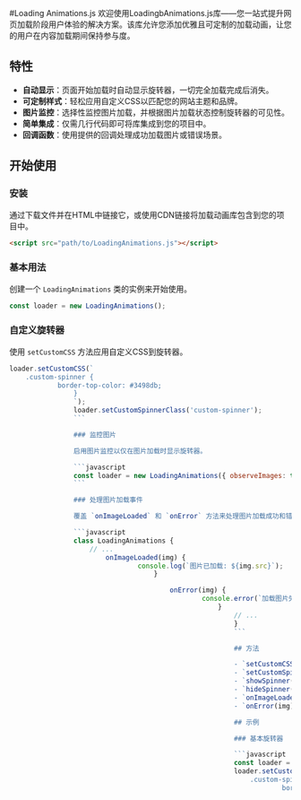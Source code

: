 #Loading Animations.js
欢迎使用LoadingbAnimations.js库——您一站式提升网页加载阶段用户体验的解决方案。该库允许您添加优雅且可定制的加载动画，让您的用户在内容加载期间保持参与度。

## 特性

- **自动显示**：页面开始加载时自动显示旋转器，一切完全加载完成后消失。
- **可定制样式**：轻松应用自定义CSS以匹配您的网站主题和品牌。
- **图片监控**：选择性监控图片加载，并根据图片加载状态控制旋转器的可见性。
- **简单集成**：仅需几行代码即可将库集成到您的项目中。
- **回调函数**：使用提供的回调处理成功加载图片或错误场景。

## 开始使用

### 安装

通过下载文件并在HTML中链接它，或使用CDN链接将加载动画库包含到您的项目中。

```html
<script src="path/to/LoadingAnimations.js"></script>
```

### 基本用法

创建一个 `LoadingAnimations` 类的实例来开始使用。

```javascript
const loader = new LoadingAnimations();
```

### 自定义旋转器

使用 `setCustomCSS` 方法应用自定义CSS到旋转器。

```javascript
loader.setCustomCSS(`
    .custom-spinner {
            border-top-color: #3498db;
                }
                `);
                loader.setCustomSpinnerClass('custom-spinner');
                ```

                ### 监控图片

                启用图片监控以仅在图片加载时显示旋转器。

                ```javascript
                const loader = new LoadingAnimations({ observeImages: true });
                ```

                ### 处理图片加载事件

                覆盖 `onImageLoaded` 和 `onError` 方法来处理图片加载成功和错误场景。

                ```javascript
                class LoadingAnimations {
                    // ...
                        onImageLoaded(img) {
                                console.log(`图片已加载: ${img.src}`);
                                    }

                                        onError(img) {
                                                console.error(`加载图片失败: ${img.src}`);
                                                    }
                                                        // ...
                                                        }
                                                        ```

                                                        ## 方法

                                                        - `setCustomCSS(css)`：为旋转器设置自定义CSS。
                                                        - `setCustomSpinnerClass(className)`：为旋转器元素添加自定义类。
                                                        - `showSpinner()`：手动显示旋转器。
                                                        - `hideSpinner()`：手动隐藏旋转器。
                                                        - `onImageLoaded(img)`：图片加载成功时的回调函数。
                                                        - `onError(img)`：图片加载失败时的回调函数。

                                                        ## 示例

                                                        ### 基本旋转器

                                                        ```javascript
                                                        const loader = new LoadingAnimations();
                                                        loader.setCustomCSS(`
                                                            .custom-spinner {
                                                                    border-top-color: #3498db;
                                                                        }
                                                                        `);
                                                                        ```

                                                                        ### 图片监控

                                                                        ```javascript
                                                                        const loader = new LoadingAnimations({ observeImages: true });
                                                                        // 旋转器将根据图片加载自动显示和隐藏。
                                                                        ```

                                                                        ## 贡献

                                                                        我们欢迎对加载动画库的贡献！请随时提交拉取请求或创建问题以帮助改进库。

                                                                        ## 许可证

                                                                        本项目根据BSD-3许可证授权——详见 [LICENSE](LICENSE) 文件。

                                                                        ## 致谢

                                                                        感谢开源社区提供的灵感和资源，这些都有助于创建此库。